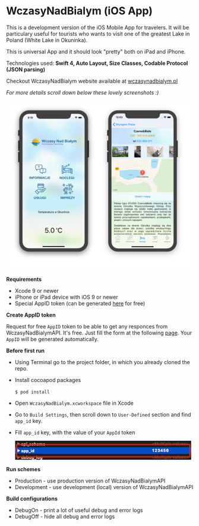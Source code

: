 # WczasyNadBialym (iOS App)

This is a development version of the iOS Mobile App for travelers. It will be particulary useful for tourists who wants to visit one of the greatest Lake in Poland (White Lake in Okuninka). 

This is universal App and it should look "pretty" both on iPad and iPhone.

Technologies used: **Swift 4, Auto Layout, Size Classes, Codable Protocol (JSON parsing)**

Checkout WczasyNadBialym website available at [wczasynadbialym.pl](http://wczasynadbialym.pl)

*For more details scroll down below these lovely screenshots :)*

![Accommodation](Docs/Images/accommodation.png)

**Requirements**

- Xcode 9 or newer
- iPhone or iPad device with iOS 9 or newer
- Special AppID token (can be generated [here](http://wczasynadbialym.pl/index/appid-request) for free)
	
**Create AppID token**

Request for free `AppID` token to be able to get any responces from WczasyNadBialymAPI. It's free. Just fill the form at the following [page](http://wczasynadbialym.pl/index/appid-request). Your `AppID` will be generated automatically.

**Before first run**

- Using Terminal go to the project folder, in which you already cloned the repo. 
- Install cocoapod packages

	```$ pod install```
	
- Open `WczasyNadBialym.xcworkspace` file in Xcode 
- Go to `Build Settings`, then scroll down to `User-Defined` section and find `app_id` key.

- Fill `app_id` key, with the value of your `AppId` token 

	![Accommodation](Docs/Images/appid_token.png)

**Run schemes**

* Production - use production version of WczasyNadBialymAPI
* Development - use development (local) version of WczasyNadBialymAPI

**Build configurations**

* DebugOn - print a lot of useful debug and error logs
* DebugOff - hide all debug and error logs





